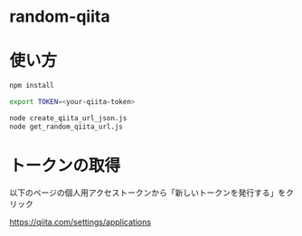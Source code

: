 # random-qiita

# 使い方

```bash
npm install

export TOKEN=<your-qiita-token>

node create_qiita_url_json.js
node get_random_qiita_url.js
```

# トークンの取得

以下のページの個人用アクセストークンから「新しいトークンを発行する」をクリック

https://qiita.com/settings/applications
